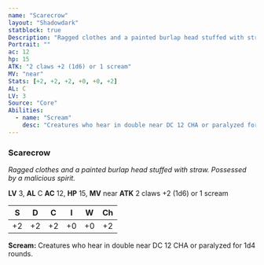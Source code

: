 ```yaml
---
name: "Scarecrow"
layout: "Shadowdark"
statblock: true
Description: "Ragged clothes and a painted burlap head stuffed with straw. Possessed by a malicious spirit."
Portrait: ""
ac: 12
hp: 15
ATK: "2 claws +2 (1d6) or 1 scream"
MV: "near"
Stats: [+2, +2, +2, +0, +0, +2]
AL: C
LV: 3
Source: "Core"
Abilities:
  - name: "Scream"
    desc: "Creatures who hear in double near DC 12 CHA or paralyzed for 1d4 rounds."
---
```


### Scarecrow

_Ragged clothes and a painted burlap head stuffed with straw. Possessed by a malicious spirit._

**LV** 3, **AL** C
**AC** 12, **HP** 15, **MV** near
**ATK** 2 claws +2 (1d6) or 1 scream

|  S  |  D  |  C  |  I  |  W  |  Ch  |
|:---:|:---:|:---:|:---:|:---:|:----:|
| +2 | +2 | +2 | +0 | +0 | +2 |

**Scream:** Creatures who hear in double near DC 12 CHA or paralyzed for 1d4 rounds.

